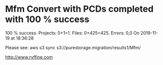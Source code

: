 # Mfm Convert with PCDs completed with 100 % success

100 % success. Projects: 0+1=1.  Files: 0+425=425. Errors: 0,0  On 2019-11-19 at 18:36:28



Please see: aws s3 sync s3://purestorage.migration/results1/Mfm/

http://www.ryffine.com
